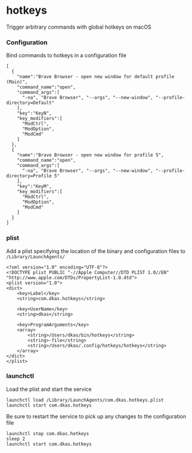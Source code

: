 # hotkeys
Trigger arbitrary commands with global hotkeys on macOS

### Configuration
Bind commands to hotkeys in a configuration file
```
[
  {
    "name":"Brave Browser - open new window for default profile (Main)",
    "command_name":"open",
    "command_args":[
      "-na", "Brave Browser", "--args", "--new-window", "--profile-directory=Default"
    ],
    "key":"KeyN",
    "key_modifiers":[
      "ModCtrl",
      "ModOption",
      "ModCmd"
    ]
  },
  {
    "name":"Brave Browser - open new window for profile 5",
    "command_name":"open",
    "command_args":[
      "-na", "Brave Browser", "--args", "--new-window", "--profile-directory=Profile 5"
    ],
    "key":"KeyM",
    "key_modifiers":[
      "ModCtrl",
      "ModOption",
      "ModCmd"
    ]
  }
]
```


### plist
Add a plist specifying the location of the binary and configuration files to `/Library/LaunchAgents/`
```
<?xml version="1.0" encoding="UTF-8"?>
<!DOCTYPE plist PUBLIC "-//Apple Computer//DTD PLIST 1.0//EN" "http://www.apple.com/DTDs/PropertyList-1.0.dtd">
<plist version="1.0">
<dict>
    <key>Label</key>
    <string>com.dkas.hotkeys</string>

    <key>UserName</key>
    <string>dkas</string>

    <key>ProgramArguments</key>
    <array>
        <string>/Users/dkas/bin/hotkeys</string>
        <string>-file</string>
        <string>/Users/dkas/.config/hotkeys/hotkeys</string>
    </array>
</dict>
</plist>
```

### launchctl
Load the plist and start the service
```
launchctl load /Library/LaunchAgents/com.dkas.hotkeys.plist
launchctl start com.dkas.hotkeys
```
Be sure to restart the service to pick up any changes to the configuration file
```
launchctl stop com.dkas.hotkeys
sleep 2
launchctl start com.dkas.hotkeys
```
